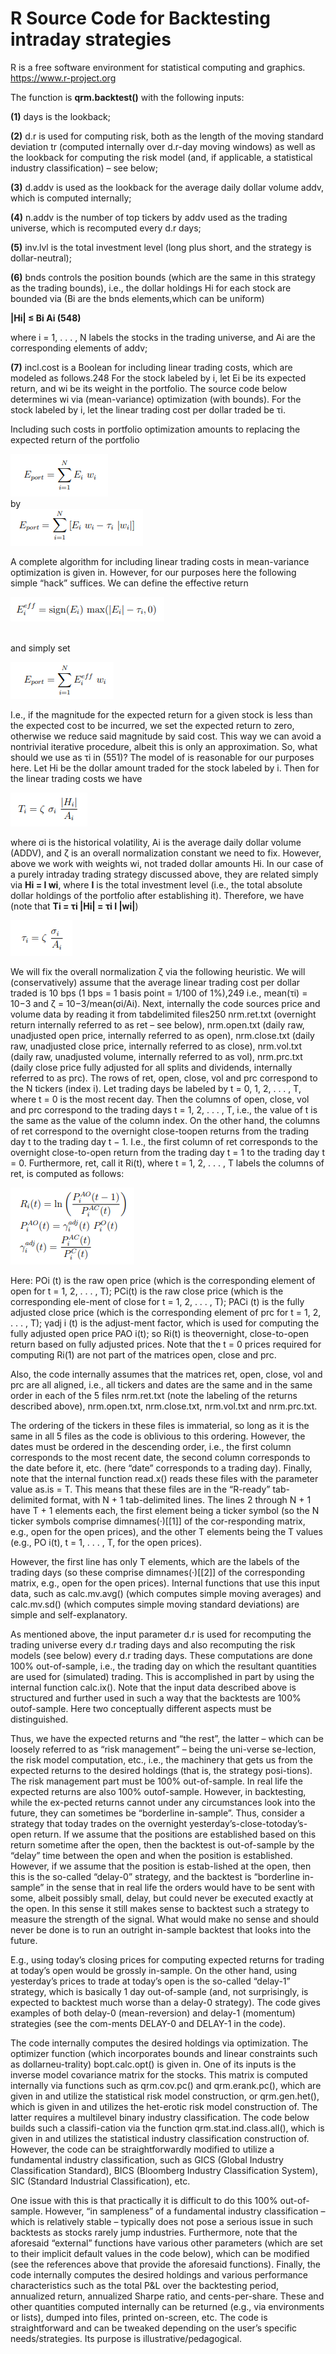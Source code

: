 # R Source Code for Backtesting intraday strategies 

R is a free software environment for statistical computing and graphics. https://www.r-project.org

The function is **qrm.backtest()** with the following inputs: 

**(1)** days is the lookback; 

**(2)** d.r is used for computing risk, both as the length of the moving standard deviation tr (computed internally over d.r-day moving windows) as well as the lookback for computing the risk model (and, if applicable, a statistical industry classification) – see below;

**(3)** d.addv is used as the lookback for the average daily dollar volume addv, which is computed internally; 

**(4)** n.addv is the number of top tickers by addv used as the trading universe, which is recomputed every d.r days; 

**(5)** inv.lvl is the total investment level (long plus short, and the strategy is dollar-neutral); 

**(6)** bnds controls the position bounds (which are the same in this strategy as the trading bounds), i.e., the dollar holdings Hi for each stock are bounded via (Bi are the bnds elements,which can be uniform)

**|Hi| ≤ Bi Ai (548)**

where i = 1, . . . , N labels the stocks in the trading universe, and Ai are the corresponding elements of addv; 

**(7)** incl.cost is a Boolean for including linear trading costs, which are modeled as follows.248 For the stock labeled by i, let Ei be its expected return, and wi be its weight in the portfolio. The source code below determines wi via (mean-variance) optimization (with bounds). For the stock labeled by i, let the linear trading cost per dollar traded be τi. 

Including such costs in portfolio optimization amounts to replacing the expected return of the portfolio

![Screenshot](img-readme/screenshot1.png)
<br>by<br>
![Screenshot](img-readme/screenshot2.png)

A complete algorithm for including linear trading costs in mean-variance optimization is given in. However, for our purposes here the following simple “hack” suffices. 
We can define the effective return

![Screenshot](img-readme/screenshot3.png)

<br> and simply set <br>

![Screenshot](img-readme/screenshot4.png)

I.e., if the magnitude for the expected return for a given stock is less than the expected cost to be incurred, we set the expected return to zero, otherwise we
reduce said magnitude by said cost. This way we can avoid a nontrivial iterative procedure, albeit this is only an approximation. So, what should we use as τi in (551)? The model of is reasonable for our purposes here. Let Hi be the dollar amount traded for the stock labeled by i. Then for the linear trading costs we have

![Screenshot](img-readme/screenshot5.png)

where σi is the historical volatility, Ai is the average daily dollar volume (ADDV), and ζ is an overall normalization constant we need to fix. However, above we work
with weights wi, not traded dollar amounts Hi. In our case of a purely intraday trading strategy discussed above, they are related simply via **Hi = I wi**, where **I**
is the total investment level (i.e., the total absolute dollar holdings of the portfolio after establishing it). Therefore, we have (note that **Ti = τi
|Hi| = τi I |wi|**)

![Screenshot](img-readme/screenshot6.png)

We will fix the overall normalization ζ via the following heuristic. We will (conservatively) assume that the average linear trading cost per dollar traded is 10 bps (1 bps
= 1 basis point = 1/100 of 1%),249 i.e., mean(τi) = 10−3 and ζ = 10−3/mean(σi/Ai). Next, internally the code sources price and volume data by reading it from tabdelimited
files250 nrm.ret.txt (overnight return internally referred to as ret – see below), nrm.open.txt (daily raw, unadjusted open price, internally referred to as open), nrm.close.txt (daily raw, unadjusted close price, internally referred to as close), nrm.vol.txt (daily raw, unadjusted volume, internally referred to as vol), nrm.prc.txt (daily close price fully adjusted for all splits and dividends, internally referred to as prc). The rows of ret, open, close, vol and prc correspond to the N tickers (index i). Let trading days be labeled by t = 0, 1, 2, . . . , T, where t = 0 is the most recent day. Then the columns of open, close, vol and prc correspond to the trading days t = 1, 2, . . . , T, i.e., the value of t is the same as the value of the column index. On the other hand, the columns of ret correspond to the overnight close-toopen returns from the trading day t to the trading day t − 1. I.e., the first column of ret corresponds to the overnight close-to-open return from the trading day t = 1 to the trading day t = 0. Furthermore, ret, call it Ri(t), where t = 1, 2, . . . , T labels the columns of ret, is computed as follows:

![Screenshot](img-readme/screenshot7.png)

Here: POi (t) is the raw open price (which is the corresponding element of open for t = 1, 2, . . . , T); PCi(t) is the raw close price (which is the corresponding ele-ment of close for t = 1, 2, . . . , T); PACi (t) is the fully adjusted close price (which is the corresponding element of prc for t = 1, 2, . . . , T); γadj i (t) is the adjust-ment factor, which is used for computing the fully adjusted open price PAO i(t); so Ri(t) is theovernight, close-to-open return based on fully adjusted prices. Note that the t = 0 prices required for computing Ri(1) are not part of the matrices open, close and prc. 

Also, the code internally assumes that the matrices ret, open, close, vol and prc are all aligned, i.e., all tickers and dates are the same and in the same order in each of the 5 files nrm.ret.txt (note the labeling of the returns described above), nrm.open.txt, nrm.close.txt, nrm.vol.txt and nrm.prc.txt. 

The ordering of the tickers in these files is immaterial, so long as it is the same in all 5 files as the code is oblivious to this ordering. However, the dates must be ordered in the descending order, i.e., the first column corresponds to the most recent date, the second column corresponds to the date before it, etc. (here “date” corresponds to a trading day). Finally, note that the internal function read.x() reads these files with the parameter value as.is = T. This means that these files are in the “R-ready” tab-delimited format, with N + 1 tab-delimited lines. The lines 2 through N + 1 have T + 1 elements each, the first element being a ticker symbol (so the N ticker symbols comprise dimnames(·)[[1]] of the cor-responding matrix, e.g., open for the open prices), and the other T elements being the T values (e.g., PO i(t), t = 1, . . . , T, for the open prices). 

However, the first line has only T elements, which are the labels of the trading days (so these comprise dimnames(·)[[2]] of the corresponding matrix, e.g., open for the open prices). Internal functions that use this input data, such as calc.mv.avg() (which computes simple moving averages) and calc.mv.sd() (which computes simple moving standard deviations) are simple and self-explanatory. 

As mentioned above, the input parameter d.r is used for recomputing the trading universe every d.r trading days and also recomputing the risk models (see below) every d.r trading days. These computations are done 100% out-of-sample, i.e., the trading day on which the resultant quantities are used for (simulated) trading. This is accomplished in part by using the internal function calc.ix(). Note that the input data described above is structured and further used in such a way that the backtests are 100% outof-sample. Here two conceptually different aspects must be distinguished. 

Thus, we have the expected returns and “the rest”, the latter – which can be loosely referred to as “risk management” – being the uni-verse se-lection, the risk model computation, etc., i.e., the machinery that gets us from the expected returns to the desired holdings (that is, the strategy posi-tions). The risk management part must be 100% out-of-sample. In real life the expected returns are also 100% outof-sample. However, in backtesting, while the ex-pected returns cannot under any circumstances look into the future, they can sometimes be “borderline in-sample”. Thus, consider a strategy that today trades on the overnight yesterday’s-close-totoday’s-open return. If we assume that the positions are established based on this return sometime after the open, then the backtest is out-of-sample by the “delay” time between the open and when the position is established. However, if we assume that the position is estab-lished at the open, then this is the so-called “delay-0” strategy, and the backtest is “borderline in-sample” in the sense that in real life the orders would have to be sent with some, albeit possibly small, delay, but could never be executed exactly at the open. In this sense it still makes sense to backtest such a strategy to measure the strength of the signal. What would make no sense and should never be done is to run an outright in-sample backtest that looks into the future. 

E.g., using today’s closing prices for computing expected returns for trading at today’s open would be grossly in-sample. On the other hand, using yesterday’s prices to trade at today’s open is the so-called “delay-1” strategy, which is basically 1 day out-of-sample (and, not surprisingly, is expected to backtest much worse than a delay-0 strategy). The code gives examples of both delay-0 (mean-reversion) and delay-1 (momentum) strategies (see the com-ments DELAY-0 and DELAY-1 in the code).

The code internally computes the desired holdings via optimization. The optimizer function (which incorporates bounds and linear constraints such as dollarneu-trality) bopt.calc.opt() is given in. One of its inputs is the inverse model covariance matrix for the stocks. This matrix is computed internally via functions such as qrm.cov.pc() and qrm.erank.pc(), which are given in and utilize the statistical risk model construction, or qrm.gen.het(), which is given in and utilizes the het-erotic risk model construction of. The latter requires a multilevel binary industry classification. The code below builds such a classifi-cation via the function qrm.stat.ind.class.all(), which is given in and utilizes the statistical industry classification construction of. However, the code can be straightforwardly modified to utilize a fundamental industry classification, such as GICS (Global Industry Classification Standard), BICS (Bloomberg Industry Classification System), SIC (Standard Industrial Classification), etc. 

One issue with this is that practically it is difficult to do this 100% out-of-sample. However, “in sampleness” of a fundamental industry classification – which is relatively stable – typically does not pose a serious issue in such backtests as stocks rarely jump industries. Furthermore, note that the aforesaid “external” functions have various other parameters (which are set to their implicit default values in the code below), which can be modified (see the references above that provide the aforesaid functions). Finally, the code internally computes the desired holdings and various performance characteristics such as the total P&L over the backtesting period, annualized return, annualized Sharpe ratio, and cents-per-share. These and other quantities computed internally can be returned (e.g., via environments or lists), dumped into files, printed on-screen, etc. The code is straightforward and can be tweaked depending on the user’s specific needs/strategies. Its purpose is illustrative/pedagogical.
